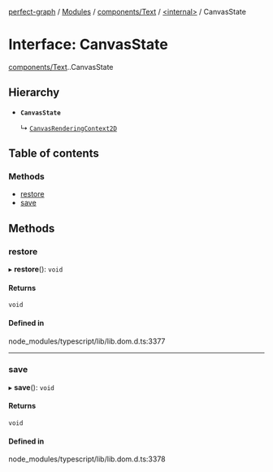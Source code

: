 [perfect-graph](../README.md) / [Modules](../modules.md) / [components/Text](../modules/components_Text.md) / [<internal\>](../modules/components_Text._internal_.md) / CanvasState

# Interface: CanvasState

[components/Text](../modules/components_Text.md).[<internal>](../modules/components_Text._internal_.md).CanvasState

## Hierarchy

- **`CanvasState`**

  ↳ [`CanvasRenderingContext2D`](components_Text._internal_.CanvasRenderingContext2D.md)

## Table of contents

### Methods

- [restore](components_Text._internal_.CanvasState.md#restore)
- [save](components_Text._internal_.CanvasState.md#save)

## Methods

### restore

▸ **restore**(): `void`

#### Returns

`void`

#### Defined in

node_modules/typescript/lib/lib.dom.d.ts:3377

___

### save

▸ **save**(): `void`

#### Returns

`void`

#### Defined in

node_modules/typescript/lib/lib.dom.d.ts:3378
